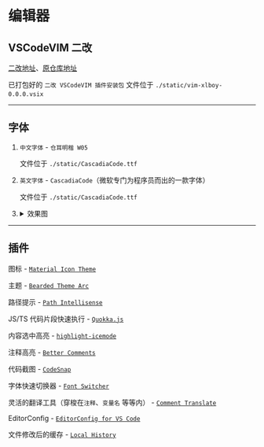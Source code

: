 # 编辑器

## VSCodeVIM 二改

[二改地址](https://github.com/xlboy/Vim)、[原仓库地址](https://github.com/VSCodeVim/Vim)

已打包好的 `二改 VSCodeVIM 插件安装包` 文件位于 `./static/vim-xlboy-0.0.0.vsix`

---

## 字体

1. `中文字体` - `仓耳明楷 W05`

   文件位于 `./static/CascadiaCode.ttf`

2. `英文字体` - `CascadiaCode`（微软专门为程序员而出的一款字体）

   文件位于 `./static/CascadiaCode.ttf`

3. <details>
   	<summary>效果图</summary>
      <div>
   	   <img src="./static/font-example-1.jpg" />
         <hr style="margin: 30px 0;" />
         <img src="./static/font-example-2.jpg" />
      </div>
   </details>

---

## 插件

图标 - [`Material Icon Theme`](https://marketplace.visualstudio.com/items?itemName=PKief.material-icon-theme)

主题 - [`Bearded Theme Arc`](https://marketplace.visualstudio.com/items?itemName=BeardedBear.beardedtheme)

路径提示 - [`Path Intellisense`](https://marketplace.visualstudio.com/items?itemName=christian-kohler.path-intellisense)

JS/TS 代码片段快速执行 - [`Quokka.js`](https://marketplace.visualstudio.com/items?itemName=WallabyJs.quokka-vscode)

内容选中高亮 - [`highlight-icemode`](https://marketplace.visualstudio.com/items?itemName=iceliu.highlight-icemode)

注释高亮 - [`Better Comments`](https://marketplace.visualstudio.com/items?itemName=aaron-bond.better-comments)

代码截图 - [`CodeSnap`](https://marketplace.visualstudio.com/items?itemName=adpyke.codesnap)

字体快速切换器 - [`Font Switcher`](https://marketplace.visualstudio.com/items?itemName=evan-buss.font-switcher)

灵活的翻译工具（穿梭在`注释`、`变量名` 等等内） - [`Comment Translate`](https://marketplace.visualstudio.com/items?itemName=intellsmi.comment-translate)

EditorConfig - [`EditorConfig for VS Code`](https://marketplace.visualstudio.com/items?itemName=EditorConfig.EditorConfig)

文件修改后的缓存 - [`Local History`](https://marketplace.visualstudio.com/items?itemName=xyz.local-history)
